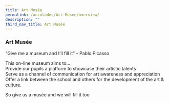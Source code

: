 ```yaml
---
title: Art Musée
permalink: /accolades/Art-Musee/overview/
description: ""
third_nav_title: Art Musée
---
```

### Art Musée


“Give me a museum and I’ll fill it” – Pablo Picasso

This on-line museum aims to… <br>
Provide our pupils a platform to showcase their artistic talents<br>
Serve as a channel of communication for art awareness and appreciation<br>
Offer a link between the school and others for the development of the art & culture.

So give us a musée and we will fill it too